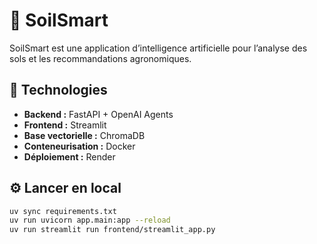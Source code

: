 # 🌱 SoilSmart

SoilSmart est une application d’intelligence artificielle pour l’analyse des sols et les recommandations agronomiques.

## 🚀 Technologies
- **Backend :** FastAPI + OpenAI Agents
- **Frontend :** Streamlit
- **Base vectorielle :** ChromaDB
- **Conteneurisation :** Docker
- **Déploiement :** Render

## ⚙️ Lancer en local

```bash
uv sync requirements.txt
uv run uvicorn app.main:app --reload
uv run streamlit run frontend/streamlit_app.py
